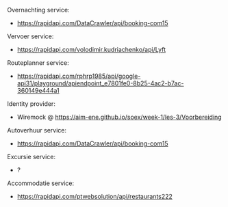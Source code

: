 Overnachting service:
- https://rapidapi.com/DataCrawler/api/booking-com15

Vervoer service:
- https://rapidapi.com/volodimir.kudriachenko/api/Lyft

Routeplanner service:
- https://rapidapi.com/rphrp1985/api/google-api31/playground/apiendpoint_e7801fe0-8b25-4ac2-b7ac-360149e444a1

Identity provider:
- Wiremock @ https://aim-ene.github.io/soex/week-1/les-3/Voorbereiding

Autoverhuur service:
- https://rapidapi.com/DataCrawler/api/booking-com15

Excursie service:
- ?

Accommodatie service:
- https://rapidapi.com/ptwebsolution/api/restaurants222
